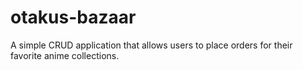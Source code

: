 # otakus-bazaar

A simple CRUD application that allows users to place orders for their favorite anime collections.
